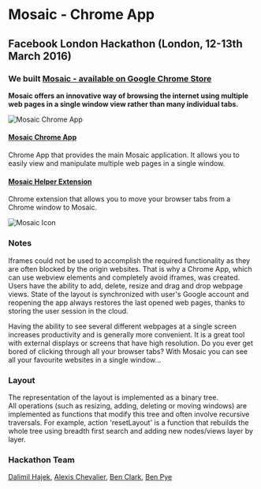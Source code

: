 # Mosaic - Chrome App
## Facebook London Hackathon (London, 12-13th March 2016)

### We built [Mosaic - available on Google Chrome Store](https://chrome.google.com/webstore/detail/mosaic/jjkdinonnkgnnapdocolkjfnabepfkmj?hl=en-US&gl=GB)

**Mosaic offers an innovative way of browsing the internet using multiple web pages in a single window view rather than many individual tabs.**

![Mosaic Chrome App](https://github.com/Dalimil/Mosaic-Chrome-App/blob/master/Screenshot-Mosaic.jpg)

#### [Mosaic Chrome App](https://chrome.google.com/webstore/detail/mosaic/jjkdinonnkgnnapdocolkjfnabepfkmj?hl=en-US&gl=GB)
Chrome App that provides the main Mosaic application. It allows you to easily view and manipulate multiple web pages in a single window.

#### [Mosaic Helper Extension](https://chrome.google.com/webstore/detail/helper-extension-for-mosa/nnhknchgeoeghedkfolliaihjghiijih)
Chrome extension that allows you to move your browser tabs from a Chrome window to Mosaic.

![Mosaic Icon](https://github.com/Dalimil/Mosaic-Chrome-App/blob/master/Logo-Icon-Mosaic.png)

### Notes
Iframes could not be used to accomplish the required functionality as they are often blocked by the origin websites. That is why a Chrome App, which can use webview elements and completely avoid iframes, was created. Users have the ability to add, delete, resize and drag and drop webpage views. State of the layout is synchronized with user's Google account and reopening the app always restores the last opened web pages, thanks to storing the user session in the cloud.

Having the ability to see several different webpages at a single screen increases productivity and is generally more convenient. It is a great tool with external displays or screens that have high resolution. Do you ever get bored of clicking through all your browser tabs? With Mosaic you can see all your favourite websites in a single window...

### Layout
The representation of the layout is implemented as a binary tree.  
All operations (such as resizing, adding, deleting or moving windows) are implemented as functions that modify this tree and often involve recursive traversals. For example, action 'resetLayout' is a function that rebuilds the whole tree using breadth first search and adding new nodes/views layer by layer.

### Hackathon Team
[Dalimil Hajek](https://github.com/dalimil), [Alexis Chevalier](https://github.com/AlexisChevalier), [Ben Clark](https://github.com/GreenyRepublic), [Ben Pye](https://github.com/benpye)